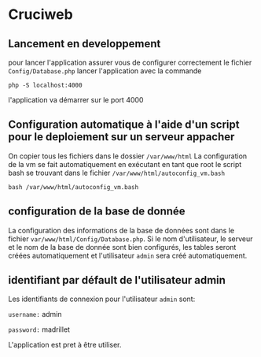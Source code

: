 # Cruciweb
## Lancement en developpement
pour lancer l'application assurer vous de configurer correctement le fichier `Config/Database.php`
lancer l'application avec la commande
```
php -S localhost:4000
```
l'application va démarrer sur le port 4000
## Configuration automatique à l'aide d'un script pour le deploiement sur un serveur appacher
On copier tous les fichiers dans le dossier `/var/www/html`
La configuration de la vm se fait automatiquement en exécutant en tant que root le script bash se trouvant dans le fichier 
`/var/www/html/autoconfig_vm.bash`

```
bash /var/www/html/autoconfig_vm.bash
```

## configuration de la base de donnée
La configuration des informations de la base de données sont dans le fichier `var/www/html/Config/Database.php`. Si le nom d'utilisateur, le serveur et le nom de la base de donnée sont bien configurés, les tables seront créées automatiquement et l'utilisateur `admin` sera créé automatiquement.

## identifiant par défault de l'utilisateur admin
Les identifiants de connexion pour l'utilisateur `admin` sont:

`username:` admin

`password:` madrillet 

L'application est pret à être utiliser.